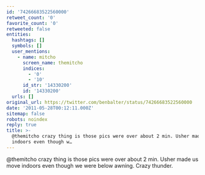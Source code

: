```yaml
---
id: '74266683522560000'
retweet_count: '0'
favorite_count: '0'
retweeted: false
entities:
  hashtags: []
  symbols: []
  user_mentions:
    - name: mitcho
      screen_name: themitcho
      indices:
        - '0'
        - '10'
      id_str: '14330200'
      id: '14330200'
  urls: []
original_url: https://twitter.com/benbalter/status/74266683522560000
date: '2011-05-28T00:12:11.000Z'
sitemap: false
robots: noindex
reply: true
title: >-
  @themitcho crazy thing is those pics were over about 2 min. Usher made us move
  indoors even though w…
---
```


@themitcho crazy thing is those pics were over about 2 min. Usher made us move indoors even though we were below awning. Crazy thunder.